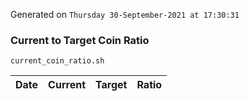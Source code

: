 Generated on `Thursday 30-September-2021 at 17:30:31`

### Current to Target Coin Ratio
`current_coin_ratio.sh`

Date|Current|Target|Ratio
---|---|---|---
